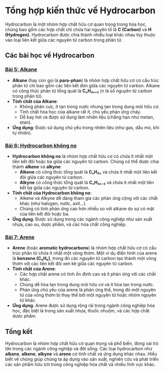 # Tổng hợp kiến thức về Hydrocarbon

Hydrocarbon là một nhóm hợp chất hữu cơ quan trọng trong hóa học, chúng bao gồm các hợp chất chỉ chứa hai nguyên tố là **C (Carbon)** và **H (Hydrogen)**. Hydrocarbon được chia thành nhiều loại khác nhau tùy thuộc vào loại liên kết giữa các nguyên tử carbon trong phân tử.

## Các bài học về Hydrocarbon

### [Bài 5: Alkane](./alkane.md)
- **Alkane** (hay còn gọi là **para-phan**) là nhóm hợp chất hữu cơ có cấu trúc phân tử chỉ bao gồm các liên kết đơn giữa các nguyên tử carbon. Alkane có công thức phân tử tổng quát là **CₙH₂ₙ₊₂** (n là số nguyên tử carbon trong phân tử).
- **Tính chất của Alkane**:
  - Không phân cực, ít tan trong nước nhưng tan trong dung môi hữu cơ.
  - Tính chất hóa học của alkane rất ít, chủ yếu phản ứng cháy.
  - Dễ bay hơi và được sử dụng làm nhiên liệu (chẳng hạn như metan, etan).
- **Ứng dụng**: Được sử dụng chủ yếu trong nhiên liệu (như gas, dầu mỏ, khí tự nhiên).

### [Bài 6: Hydrocarbon không no](./hydrocarbon-khong-no.md)
- **Hydrocarbon không no** là nhóm hợp chất hữu cơ có chứa ít nhất một liên kết đôi hoặc ba giữa các nguyên tử carbon. Chúng có thể được chia thành **alkene** và **alkyne**:
  - **Alkene** có công thức tổng quát là **CₙH₂ₙ** và chứa ít nhất một liên kết đôi giữa các nguyên tử carbon.
  - **Alkyne** có công thức tổng quát là **CₙH₂ₙ₋₂** và chứa ít nhất một liên kết ba giữa các nguyên tử carbon.
- **Tính chất của Hydrocarbon không no**:
  - Alkene và Alkyne dễ dàng tham gia các phản ứng cộng với các chất khác (như halogen, nước, axit...).
  - Chúng có tính phản ứng cao hơn nhiều so với alkane do sự có mặt của liên kết đôi hoặc ba.
- **Ứng dụng**: Được sử dụng trong các ngành công nghiệp như sản xuất nhựa, cao su, dược phẩm, và các hóa chất công nghiệp.

### [Bài 7: Arene](./arene.md)
- **Arene** (hoặc **aromatic hydrocarbons**) là nhóm hợp chất hữu cơ có cấu trúc phân tử chứa ít nhất một vòng thơm. Một ví dụ điển hình của arene là **benzene (C₆H₆)**, trong đó các nguyên tử carbon tạo thành một vòng thơm với các liên kết đôi xen kẽ giữa các nguyên tử carbon.
- **Tính chất của Arene**:
  - Các hợp chất arene có tính ổn định cao và ít phản ứng với các chất khác.
  - Chúng dễ hòa tan trong dung môi hữu cơ và ít hòa tan trong nước.
  - Phản ứng chủ yếu của arene là phản ứng thế, trong đó một nguyên tử của vòng thơm bị thay thế bởi một nguyên tử hoặc nhóm nguyên tử khác.
- **Ứng dụng**: Arene được sử dụng rộng rãi trong ngành công nghiệp hóa học, đặc biệt là trong sản xuất nhựa, thuốc nhuộm, và các hợp chất dược phẩm.

## Tổng kết
Hydrocarbon là nhóm hợp chất hữu cơ quan trọng và phổ biến, đóng vai trò lớn trong các ngành công nghiệp và đời sống. Các loại hydrocarbon như **alkane**, **alkene**, **alkyne** và **arene** có tính chất và ứng dụng khác nhau. Hiểu biết về chúng giúp chúng ta áp dụng vào sản xuất, nghiên cứu và phát triển các sản phẩm hữu ích trong công nghiệp hóa chất và nhiều lĩnh vực khác.